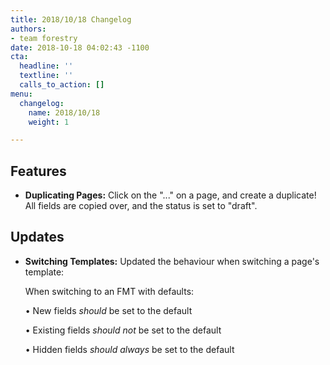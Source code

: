 ```yaml
---
title: 2018/10/18 Changelog
authors:
- team forestry
date: 2018-10-18 04:02:43 -1100
cta:
  headline: ''
  textline: ''
  calls_to_action: []
menu:
  changelog:
    name: 2018/10/18
    weight: 1

---
```

## Features

* **Duplicating Pages:** Click on the "..." on a page, and create a duplicate! All fields are copied over, and the status is set to "draft".

## Updates

* **Switching Templates:** Updated the behaviour when switching a page's template:

  When switching to an FMT with defaults:

  • New fields _should_ be set to the default

  • Existing fields _should not_ be set to the default

  • Hidden fields _should always_ be set to the default